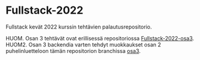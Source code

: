 # Fullstack-2022

Fullstack kevät 2022 kurssin tehtävien palautusrepositorio.

HUOM. Osan 3 tehtävät ovat erillisessä repositoriossa [Fullstack-2022-osa3](https://github.com/hjeronen/Fullstack-2022-Osa3).
HUOM2. Osan 3 backendia varten tehdyt muokkaukset osan 2 puhelinluetteloon tämän repositorion branchissa [osa3](https://github.com/hjeronen/Fullstack-2022/tree/osa3/Osa2/puhelinluettelo/src).
